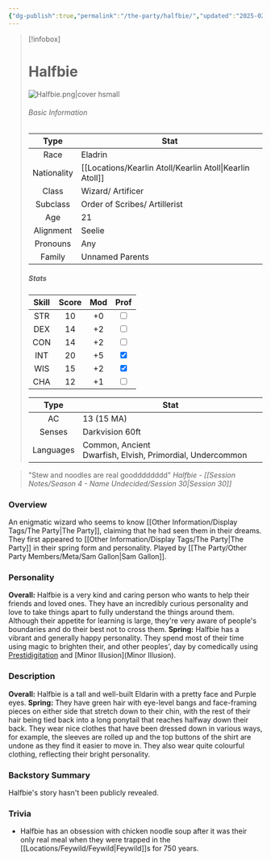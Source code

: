 ```yaml
---
{"dg-publish":true,"permalink":"/the-party/halfbie/","updated":"2025-02-02T17:15:30.131+00:00"}
---
```



> [!infobox]
> 
> # Halfbie
> ![Halfbie.png|cover hsmall](/img/user/Admin/Attachments/Halfbie.png)
> ###### Basic Information
> 
>  Type | Stat |
> :----: | --- |
>  Race | Eladrin |
>  Nationality | [[Locations/Kearlin Atoll/Kearlin Atoll\|Kearlin Atoll]] |
>  Class | Wizard/ Artificer |
>  Subclass | Order of Scribes/ Artillerist |
>  Age | 21 |
>  Alignment | Seelie |
>  Pronouns | Any |
>  Family | Unnamed Parents |
>  ##### Stats
> Skill | Score | Mod | Prof |
> :---: | :---: | :---: | :---: |
>  STR | 10 | +0 | <input type="checkbox" unchecked> |
>  DEX | 14 | +2 |  <input type="checkbox" unchecked> |
>  CON | 14 | +2 | <input type="checkbox" unchecked> |
>  INT | 20 | +5 | <input type="checkbox" checked>|
>  WIS | 15 | +2 | <input type="checkbox" checked> |
>  CHA | 12 | +1 | <input type="checkbox" unchecked> |
>  
>Type | Stat |
>:---: | --- |
>AC | 13 (15 MA) |
>Senses | Darkvision 60ft |
>Languages | Common, Ancient Dwarfish, Elvish, Primordial, Undercommon|

> "Stew and noodles are real goodddddddd" <cite>Halfbie - [[Session Notes/Season 4 - Name Undecided/Session 30\|Session 30]]</cite>

### Overview
An enigmatic wizard who seems to know [[Other Information/Display Tags/The Party\|The Party]], claiming that he had seen them in their dreams. They first appeared to [[Other Information/Display Tags/The Party\|The Party]] in their spring form and personality. Played by [[The Party/Other Party Members/Meta/Sam Gallon\|Sam Gallon]].

### Personality
**Overall:** Halfbie is a very kind and caring person who wants to help their friends and loved ones. They have an incredibly curious personality and love to take things apart to fully understand the things around them. Although their appetite for learning is large, they're very aware of people's boundaries and do their best not to cross them. 
**Spring:** Halfbie has a vibrant and generally happy personality. They spend most of their time using magic to brighten their, and other peoples', day by comedically using [Prestidigitation](https://www.dndbeyond.com/spells/2213-prestidigitation) and [Minor Illusion](Minor Illusion).

### Description
**Overall:** Halfbie is a tall and well-built Eldarin with a pretty face and Purple eyes. 
**Spring:** They have green hair with eye-level bangs and face-framing pieces on either side that stretch down to their chin, with the rest of their hair being tied back into a long ponytail that reaches halfway down their back. They wear nice clothes that have been dressed down in various ways, for example, the sleeves are rolled up and the top buttons of the shirt are undone as they find it easier to move in. They also wear quite colourful clothing, reflecting their bright personality.

### Backstory Summary
Halfbie's story hasn't been publicly revealed.

### Trivia
- Halfbie has an obsession with chicken noodle soup after it was their only real meal when they were trapped in the [[Locations/Feywild/Feywild\|Feywild]]s for 750 years.